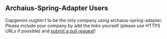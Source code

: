 ## Archaius-Spring-Adapter Users

Capgemini oughtn't to be the only company using archaius-spring-adapter. 
Please include your company by add the links yourself (please use HTTPS
URLs if possible) and [submit a pull request][1]!

[1]: https://github.com/Capgemini/archaius-spring-adapter/blob/master/README.md#getting-involved
